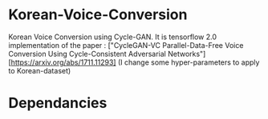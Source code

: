 # Korean-Voice-Conversion

Korean Voice Conversion using Cycle-GAN.
It is tensorflow 2.0 implementation of the paper : ["CycleGAN-VC Parallel-Data-Free Voice Conversion Using Cycle-Consistent Adversarial Networks"][https://arxiv.org/abs/1711.11293]
(I change some hyper-parameters to apply to Korean-dataset)

# Dependancies


